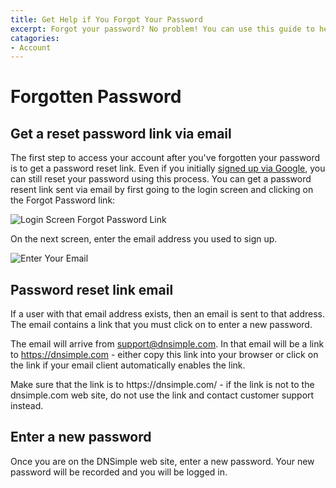 ```yaml
---
title: Get Help if You Forgot Your Password
excerpt: Forgot your password? No problem! You can use this guide to help reset your password so you can log in.
catagories:
- Account
---
```


# Forgotten Password

## Get a reset password link via email

The first step to access your account after you've forgotten your password is to get a password reset link. Even if you initially [signed up via Google](/articles/google-identity-provider), you can still reset your password using this process. You can get a password resent link sent via email by first going to the login screen and clicking on the Forgot Password link:

![Login Screen Forgot Password Link](/files/login-forgot-password.png)

On the next screen, enter the email address you used to sign up.

![Enter Your Email](/files/reset-password-email.png)

## Password reset link email

If a user with that email address exists, then an email is sent to that address. The email contains a link that you must click on to enter a new password.

The email will arrive from support@dnsimple.com. In that email will be a link to https://dnsimple.com - either copy this link into your browser or click on the link if your email client automatically enables the link.

<warning>
Make sure that the link is to https://dnsimple.com/ - if the link is not to the dnsimple.com web site, do not use the link and contact customer support instead.
</warning>

## Enter a new password

Once you are on the DNSimple web site, enter a new password. Your new password will be recorded and you will be logged in.
